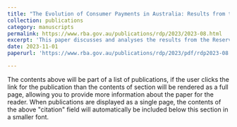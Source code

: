 ```yaml
---
title: "The Evolution of Consumer Payments in Australia: Results from the 2022 Consumer Payments Survey"
collection: publications
category: manuscripts
permalink: https://www.rba.gov.au/publications/rdp/2023/2023-08.html
excerpt: 'This paper discusses and analyses the results from the Reserve Bank of Australia`s (RBA) Consumer Payments Survey (CPS), which is a large-scale, population representative survey about Australian consumer payment behaviour.'
date: 2023-11-01
paperurl: 'https://www.rba.gov.au/publications/rdp/2023/pdf/rdp2023-08.pdf'

---
```


The contents above will be part of a list of publications, if the user clicks the link for the publication than the contents of section will be rendered as a full page, allowing you to provide more information about the paper for the reader. When publications are displayed as a single page, the contents of the above "citation" field will automatically be included below this section in a smaller font.